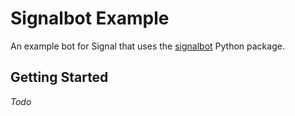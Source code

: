 # Signalbot Example

An example bot for Signal that uses the [signalbot](https://github.com/filipre/signalbot) Python package.

## Getting Started

*Todo*